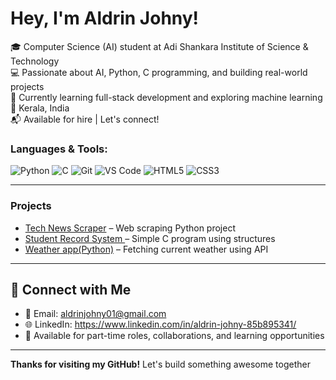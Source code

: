 # Hey, I'm Aldrin Johny!

🎓 Computer Science (AI) student at Adi Shankara Institute of Science & Technology  
💻 Passionate about AI, Python, C programming, and building real-world projects  
🚀 Currently learning full-stack development and exploring machine learning  
📍 Kerala, India  
📬 Available for hire | Let's connect!


###  Languages & Tools:
![Python](https://img.shields.io/badge/-Python-black?style=flat-square&logo=python)
![C](https://img.shields.io/badge/-C-black?style=flat-square&logo=c)
![Git](https://img.shields.io/badge/-Git-black?style=flat-square&logo=git)
![VS Code](https://img.shields.io/badge/-VSCode-black?style=flat-square&logo=visual-studio-code)
![HTML5](https://img.shields.io/badge/-HTML5-black?style=flat-square&logo=html5)
![CSS3](https://img.shields.io/badge/-CSS3-black?style=flat-square&logo=css3)

---

###  Projects
- [ Tech News Scraper](https://github.com/aldrinjohny-ai/tech-news-scraper) – Web scraping Python project
- [ Student Record System ](https://github.com/aldrinjohny-ai/student-record-system) – Simple C program using structures
- [ Weather app(Python)](https://github.com/aldrinjohny-ai/weather-app-python) – Fetching current weather using API

---


## 🔗 Connect with Me
- 📧 Email: aldrinjohny01@gmail.com
- 🌐 LinkedIn: https://www.linkedin.com/in/aldrin-johny-85b895341/
- 📱 Available for part-time roles, collaborations, and learning opportunities

---

**Thanks for visiting my GitHub!** Let's build something awesome together
